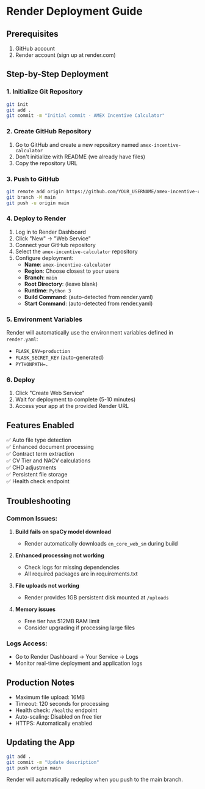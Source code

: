 # Render Deployment Guide

## Prerequisites
1. GitHub account
2. Render account (sign up at render.com)

## Step-by-Step Deployment

### 1. Initialize Git Repository
```bash
git init
git add .
git commit -m "Initial commit - AMEX Incentive Calculator"
```

### 2. Create GitHub Repository
1. Go to GitHub and create a new repository named `amex-incentive-calculator`
2. Don't initialize with README (we already have files)
3. Copy the repository URL

### 3. Push to GitHub
```bash
git remote add origin https://github.com/YOUR_USERNAME/amex-incentive-calculator.git
git branch -M main
git push -u origin main
```

### 4. Deploy to Render
1. Log in to Render Dashboard
2. Click "New" → "Web Service"
3. Connect your GitHub repository
4. Select the `amex-incentive-calculator` repository
5. Configure deployment:
   - **Name**: `amex-incentive-calculator`
   - **Region**: Choose closest to your users
   - **Branch**: `main`
   - **Root Directory**: (leave blank)
   - **Runtime**: `Python 3`
   - **Build Command**: (auto-detected from render.yaml)
   - **Start Command**: (auto-detected from render.yaml)

### 5. Environment Variables
Render will automatically use the environment variables defined in `render.yaml`:
- `FLASK_ENV=production`
- `FLASK_SECRET_KEY` (auto-generated)
- `PYTHONPATH=.`

### 6. Deploy
1. Click "Create Web Service"
2. Wait for deployment to complete (5-10 minutes)
3. Access your app at the provided Render URL

## Features Enabled
✅ Auto file type detection  
✅ Enhanced document processing  
✅ Contract term extraction  
✅ CV Tier and NACV calculations  
✅ CHD adjustments  
✅ Persistent file storage  
✅ Health check endpoint  

## Troubleshooting

### Common Issues:
1. **Build fails on spaCy model download**
   - Render automatically downloads `en_core_web_sm` during build

2. **Enhanced processing not working**
   - Check logs for missing dependencies
   - All required packages are in requirements.txt

3. **File uploads not working**
   - Render provides 1GB persistent disk mounted at `/uploads`

4. **Memory issues**
   - Free tier has 512MB RAM limit
   - Consider upgrading if processing large files

### Logs Access:
- Go to Render Dashboard → Your Service → Logs
- Monitor real-time deployment and application logs

## Production Notes
- Maximum file upload: 16MB
- Timeout: 120 seconds for processing
- Health check: `/healthz` endpoint
- Auto-scaling: Disabled on free tier
- HTTPS: Automatically enabled

## Updating the App
```bash
git add .
git commit -m "Update description"
git push origin main
```
Render will automatically redeploy when you push to the main branch.